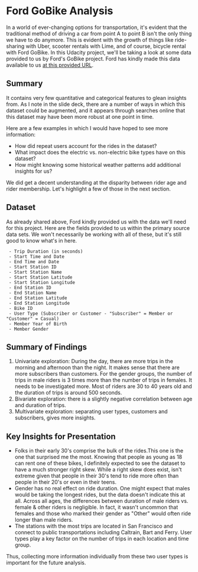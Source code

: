 # Ford GoBike Analysis
In a world of ever-changing options for transportation, it's evident that the traditional method of driving a car from point A to point B isn't the only thing we have to do anymore. This is evident with the growth of things like ride-sharing with Uber, scooter rentals with Lime, and of course, bicycle rental with Ford GoBike.
In this Udacity project, we'll be taking a look at some data provided to us by Ford's GoBike project. Ford has kindly made this data available to us [at this provided URL](https://www.fordgobike.com/system-data).


## Summary
It contains very few quantitative and categorical features to glean insights from. As I note in the slide deck, there are a number of ways in which this dataset could be augmented, and it appears through searches online that this dataset may have been more robust at one point in time.

Here are a few examples in which I would have hoped to see more information:

 - How did repeat users account for the rides in the dataset?
 - What impact does the electric vs. non-electric bike types have on this dataset?
 - How might knowing some historical weather patterns add additional insights for us?

We did get a decent understanding at the disparity between rider age and rider membership. Let's highlight a few of those in the next section.


## Dataset
As already shared above, Ford kindly provided us with the data we'll need for this project.
Here are the fields provided to us within the primary source data sets. We won't necessarily be working with all of these, but it's still good to know what's in here.
```
 - Trip Duration (in seconds)
 - Start Time and Date
 - End Time and Date
 - Start Station ID
 - Start Station Name
 - Start Station Latitude
 - Start Station Longitude
 - End Station ID
 - End Station Name
 - End Station Latitude
 - End Station Longitude
 - Bike ID
 - User Type (Subscriber or Customer - "Subscriber" = Member or "Customer" = Casual)
 - Member Year of Birth
 - Member Gender
```


## Summary of Findings
1. Univariate exploration: During the day, there are more trips in the morning and afternoon than the night. It makes sense that there are more subscribers than customers. For the gender groups, the number of trips in male riders is 3 times more than the number of trips in females. It needs to be investigated more. Most of riders are 30 to 40 years old and the duration of trips is around 500 seconds.
2. Bivariate exploration: there is a slightly negative correlation between age and duration of trips.
3. Multivariate exploration: separating user types, customers and subscribers, gives more insights.


## Key Insights for Presentation
 - Folks in their early 30's comprise the bulk of the rides.This one is the one that surprised me the most. Knowing that people as young as 18 can rent one of these bikes, I definitely expected to see the dataset to have a much stronger right skew. While a right skew does exist, isn't extreme given that people in their 30's tend to ride more often than people in their 20's or even in their teens.
 - Gender has no real effect on ride duration. One might expect that males would be taking the longest rides, but the data doesn't indicate this at all. Across all ages, the differences between duration of male riders vs. female & other riders is negligible. In fact, it wasn't uncommon that females and those who marked their gender as "Other" would often ride longer than male riders.
 - The stations with the most trips are located in San Francisco and connect to public transportations including Caltrain, Bart and Ferry. User types play a key factor on the number of trips in each location and time group. 

Thus, collecting more information individually from these two user types is important for the future analysis.

